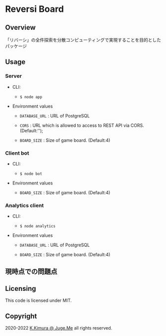 # Reversi Board


## Overview

「リバーシ」の全件探索を分散コンピューティングで実現することを目的としたパッケージ


## Usage

### Server

- CLI: 

  - `$ node app`

- Environment values

  - `DATABASE_URL` : URL of PostgreSQL

  - `CORS` : URL which is allowed to access to REST API via CORS. (Default:'');

  - `BOARD_SIZE` : Size of game board. (Default:4)


### Client bot

- CLI: 

  - `$ node bot`

- Environment values

  - `BOARD_SIZE` : Size of game board. (Default:4)

### Analytics client

- CLI: 

  - `$ node analytics`

- Environment values

  - `DATABASE_URL` : URL of PostgreSQL

  - `BOARD_SIZE` : Size of game board. (Default:4)


## 現時点での問題点



## Licensing

This code is licensed under MIT.


## Copyright

2020-2022  [K.Kimura @ Juge.Me](https://github.com/dotnsf) all rights reserved.
